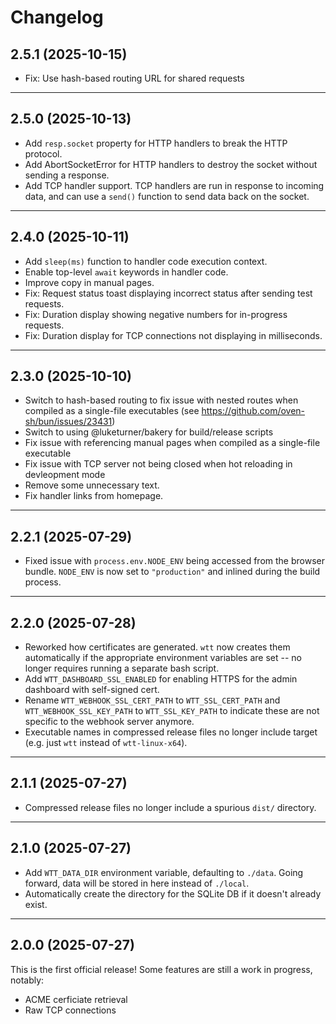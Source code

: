 # Changelog

## 2.5.1 (2025-10-15)

- Fix: Use hash-based routing URL for shared requests

---

## 2.5.0 (2025-10-13)

- Add `resp.socket` property for HTTP handlers to break the HTTP protocol.
- Add AbortSocketError for HTTP handlers to destroy the socket without sending a response.
- Add TCP handler support. TCP handlers are run in response to incoming data, and can use a `send()` function to send data back on the socket.

---

## 2.4.0 (2025-10-11)

- Add `sleep(ms)` function to handler code execution context.
- Enable top-level `await` keywords in handler code.
- Improve copy in manual pages.
- Fix: Request status toast displaying incorrect status after sending test requests.
- Fix: Duration display showing negative numbers for in-progress requests.
- Fix: Duration display for TCP connections not displaying in milliseconds.

---

## 2.3.0 (2025-10-10)

- Switch to hash-based routing to fix issue with nested routes when compiled as a single-file executables (see https://github.com/oven-sh/bun/issues/23431)
- Switch to using @luketurner/bakery for build/release scripts
- Fix issue with referencing manual pages when compiled as a single-file executable
- Fix issue with TCP server not being closed when hot reloading in devleopment mode
- Remove some unnecessary text.
- Fix handler links from homepage.

---

## 2.2.1 (2025-07-29)

- Fixed issue with `process.env.NODE_ENV` being accessed from the browser bundle. `NODE_ENV` is now set to `"production"` and inlined during the build process.

---

## 2.2.0 (2025-07-28)

- Reworked how certificates are generated. `wtt` now creates them automatically if the appropriate environment variables are set -- no longer requires running a separate bash script.
- Add `WTT_DASHBOARD_SSL_ENABLED` for enabling HTTPS for the admin dashboard with self-signed cert.
- Rename `WTT_WEBHOOK_SSL_CERT_PATH` to `WTT_SSL_CERT_PATH` and `WTT_WEBHOOK_SSL_KEY_PATH` to `WTT_SSL_KEY_PATH` to indicate these are not specific to the webhook server anymore.
- Executable names in compressed release files no longer include target (e.g. just `wtt` instead of `wtt-linux-x64`).

---

## 2.1.1 (2025-07-27)

- Compressed release files no longer include a spurious `dist/` directory.

---

## 2.1.0 (2025-07-27)

- Add `WTT_DATA_DIR` environment variable, defaulting to `./data`. Going forward, data will be stored in here instead of `./local`.
- Automatically create the directory for the SQLite DB if it doesn't already exist.

---

## 2.0.0 (2025-07-27)

This is the first official release! Some features are still a work in progress, notably:

- ACME cerficiate retrieval
- Raw TCP connections

